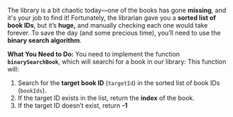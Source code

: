 The library is a bit chaotic today—one of the books has gone **missing**,
and it's your job to find it! Fortunately, the librarian gave you a **sorted list of book IDs**,
but it’s **huge,** and manually checking each one would take forever.
To save the day (and some precious time), you’ll need to use the **binary search algorithm**.

**What You Need to Do:**
You need to implement the function **`binarySearchBook`**, which will searchi for a book in our library:
This function will:
1. Search for the **target book ID** (`targetId`) in the sorted list of book IDs (`bookIds`).
2. If the target ID exists in the list, return the **index** of the book.
3. If the target ID doesn’t exist, return **-1**

